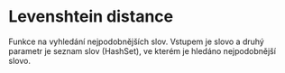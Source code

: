 # Levenshtein distance

Funkce na vyhledání nejpodobnějších slov. Vstupem je slovo a druhý parametr je seznam slov (HashSet<string>), ve kterém je hledáno nejpodobnější slovo.
